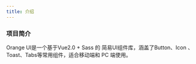 ```yaml
---
title: 介绍
---
```



### 项目简介

Orange UI是一个基于Vue2.0 + Sass 的 简易UI组件库，涵盖了Button、Icon
、Toast、Tabs等常用组件，适合移动端和 PC 端使用。
